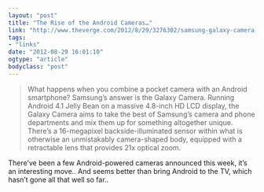 ```yaml
---
layout: "post"
title: "The Rise of the Android Cameras…"
link: "http://www.theverge.com/2012/8/29/3276302/samsung-galaxy-camera-announcement"
tags: 
- "links"
date: "2012-08-29 16:01:10"
ogtype: "article"
bodyclass: "post"
---
```


> What happens when you combine a pocket camera with an Android smartphone? Samsung’s answer is the Galaxy Camera. Running Android 4.1 Jelly Bean on a massive 4.8-inch HD LCD display, the Galaxy Camera aims to take the best of Samsung’s camera and phone departments and mix them up for something altogether unique. There’s a 16-megapixel backside-illuminated sensor within what is otherwise an unmistakably camera-shaped body, equipped with a retractable lens that provides 21x optical zoom.

There’ve been a few Android-powered cameras announced this week, it’s an interesting move.. And seems better than bring Android to the TV, which hasn’t gone all that well so far..